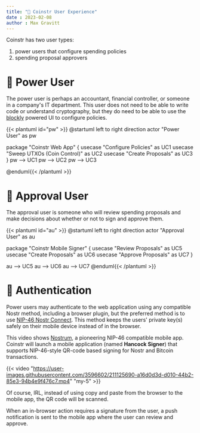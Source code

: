 ```yaml
---
title: "👤 Coinstr User Experience"
date : 2023-02-08
author : Max Gravitt
---
```


Coinstr has two user types: 
1. power users that configure spending policies 
2. spending proposal approvers

# 👷 Power User
The power user is perhaps an accountant, financial controller, or someone in a company's IT department. This user does not need to be able to write code or understand cryptography, but they do need to be able to use the [blockly](https://developers.google.com/blockly) powered UI to configure policies.

{{< plantuml id="pw" >}}
@startuml
left to right direction
actor "Power User" as pw

package "Coinstr Web App" {
  usecase "Configure Policies" as UC1
  usecase "Sweep UTXOs (Coin Control)" as UC2
  usecase "Create Proposals" as UC3
}
pw --> UC1
pw --> UC2
pw --> UC3

@enduml{{< /plantuml >}}

# 🤵 Approval User
The approval user is someone who will review spending proposals and make decisions about whether or not to sign and approve them. 

{{< plantuml id="au" >}}
@startuml
left to right direction
actor "Approval User" as au

package "Coinstr Mobile Signer" {
  usecase "Review Proposals" as UC5
  usecase "Create Proposals" as UC6
  usecase "Approve Proposals" as UC7
}

au --> UC5
au --> UC6
au --> UC7
@enduml{{< /plantuml >}}

# 🔐 Authentication

Power users may authenticate to the web application using any compatible Nostr method, including a browser plugin, but the preferred method is to use [NIP-46 Nostr Connect](https://github.com/nostr-connect/nips/blob/nostr-connect/46.md). This method keeps the users' private key(s) safely on their mobile device instead of in the browser.

This video shows [Nostrum](https://github.com/nostr-connect/nostrum), a pioneering NIP-46 compatible mobile app. Coinstr will launch a mobile application (named **Hancock Signer**) that supports NIP-46-style QR-code based signing for Nostr and Bitcoin transactions.

{{< video "https://user-images.githubusercontent.com/3596602/211125690-a16d0d3d-d010-44b2-85e3-94b4e9f476c7.mp4" "my-5" >}}

Of course, IRL, instead of using copy and paste from the browser to the mobile app, the QR code will be scanned. 

When an in-browser action requires a signature from the user, a push notification is sent to the mobile app where the user can review and approve.